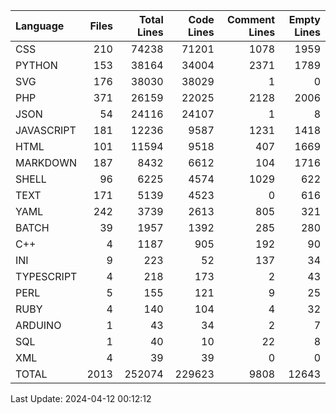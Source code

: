 | Language   |   Files |   Total Lines |   Code Lines |   Comment Lines |   Empty Lines |
|:-----------|--------:|--------------:|-------------:|----------------:|--------------:|
| CSS        |     210 |         74238 |        71201 |            1078 |          1959 |
| PYTHON     |     153 |         38164 |        34004 |            2371 |          1789 |
| SVG        |     176 |         38030 |        38029 |               1 |             0 |
| PHP        |     371 |         26159 |        22025 |            2128 |          2006 |
| JSON       |      54 |         24116 |        24107 |               1 |             8 |
| JAVASCRIPT |     181 |         12236 |         9587 |            1231 |          1418 |
| HTML       |     101 |         11594 |         9518 |             407 |          1669 |
| MARKDOWN   |     187 |          8432 |         6612 |             104 |          1716 |
| SHELL      |      96 |          6225 |         4574 |            1029 |           622 |
| TEXT       |     171 |          5139 |         4523 |               0 |           616 |
| YAML       |     242 |          3739 |         2613 |             805 |           321 |
| BATCH      |      39 |          1957 |         1392 |             285 |           280 |
| C++        |       4 |          1187 |          905 |             192 |            90 |
| INI        |       9 |           223 |           52 |             137 |            34 |
| TYPESCRIPT |       4 |           218 |          173 |               2 |            43 |
| PERL       |       5 |           155 |          121 |               9 |            25 |
| RUBY       |       4 |           140 |          104 |               4 |            32 |
| ARDUINO    |       1 |            43 |           34 |               2 |             7 |
| SQL        |       1 |            40 |           10 |              22 |             8 |
| XML        |       4 |            39 |           39 |               0 |             0 |
| TOTAL      |    2013 |        252074 |       229623 |            9808 |         12643 |

Last Update: 2024-04-12 00:12:12